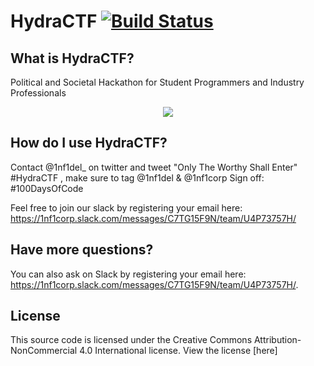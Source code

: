 # HydraCTF [![Build Status](https://travis-ci.org/facebook/fbctf.svg)](https://travis-ci.org/facebook/fbctf)

## What is HydraCTF?

Political and Societal Hackathon for Student Programmers and Industry Professionals 

<div align="center"><img src="screencapture.gif" /></div>

## How do I use HydraCTF?
Contact @1nf1del_ on twitter and tweet "Only The Worthy Shall Enter" 
                                                          #HydraCTF ,
                                         make sure to tag @1nf1del & @1nf1corp
                                                Sign off: #100DaysOfCode 


Feel free to join our slack by registering your email here: https://1nf1corp.slack.com/messages/C7TG15F9N/team/U4P73757H/

## Have more questions?

 You can also ask on Slack by registering your email here: https://1nf1corp.slack.com/messages/C7TG15F9N/team/U4P73757H/.

## License

This source code is licensed under the Creative Commons Attribution-NonCommercial 4.0 International license. View the license [here]
